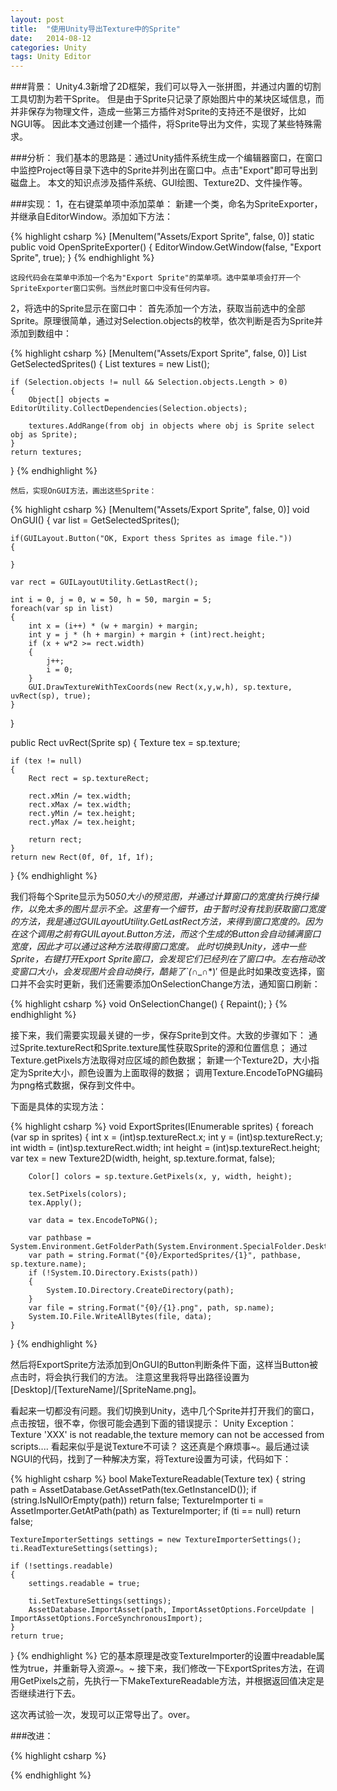 ```yaml
---
layout: post
title:  "使用Unity导出Texture中的Sprite"
date:   2014-08-12
categories: Unity
tags: Unity Editor
---
```


###背景：
	Unity4.3新增了2D框架，我们可以导入一张拼图，并通过内置的切割工具切割为若干Sprite。
	但是由于Sprite只记录了原始图片中的某块区域信息，而并非保存为物理文件，造成一些第三方插件对Sprite的支持还不是很好，比如NGUI等。
    因此本文通过创建一个插件，将Sprite导出为文件，实现了某些特殊需求。

###分析：
	我们基本的思路是：通过Unity插件系统生成一个编辑器窗口，在窗口中监控Project等目录下选中的Sprite并列出在窗口中。点击"Export"即可导出到磁盘上。
    本文的知识点涉及插件系统、GUI绘图、Texture2D、文件操作等。

###实现：
1，在右键菜单项中添加菜单：
    新建一个类，命名为SpriteExporter，并继承自EditorWindow。添加如下方法：

{% highlight csharp %}
[MenuItem("Assets/Export Sprite", false, 0)]
static public void OpenSpriteExporter()
{
    EditorWindow.GetWindow<SpriteExporter>(false, "Export Sprite", true);
}
{% endhighlight %}

    这段代码会在菜单中添加一个名为"Export Sprite"的菜单项。选中菜单项会打开一个SpriteExporter窗口实例。当然此时窗口中没有任何内容。

2，将选中的Sprite显示在窗口中：
    首先添加一个方法，获取当前选中的全部Sprite。原理很简单，通过对Selection.objects的枚举，依次判断是否为Sprite并添加到数组中：

{% highlight csharp %}
[MenuItem("Assets/Export Sprite", false, 0)]
List<Sprite> GetSelectedSprites()
{
    List<Sprite> textures = new List<Sprite>();

    if (Selection.objects != null && Selection.objects.Length > 0)
    {
        Object[] objects = EditorUtility.CollectDependencies(Selection.objects);

        textures.AddRange(from obj in objects where obj is Sprite select obj as Sprite);
    }
    return textures;
}
{% endhighlight %}

    然后，实现OnGUI方法，画出这些Sprite：

{% highlight csharp %}
[MenuItem("Assets/Export Sprite", false, 0)]
void OnGUI()
{
    var list = GetSelectedSprites();

    if(GUILayout.Button("OK, Export thess Sprites as image file."))
    {
        
    }

    var rect = GUILayoutUtility.GetLastRect();

    int i = 0, j = 0, w = 50, h = 50, margin = 5;
    foreach(var sp in list)
    {
        int x = (i++) * (w + margin) + margin;
        int y = j * (h + margin) + margin + (int)rect.height;
        if (x + w*2 >= rect.width)
        {
            j++;
            i = 0;
        }
        GUI.DrawTextureWithTexCoords(new Rect(x,y,w,h), sp.texture, uvRect(sp), true);
    }
}

public Rect uvRect(Sprite sp)
{
    Texture tex = sp.texture;

    if (tex != null)
    {
        Rect rect = sp.textureRect;

        rect.xMin /= tex.width;
        rect.xMax /= tex.width;
        rect.yMin /= tex.height;
        rect.yMax /= tex.height;

        return rect;
    }
    return new Rect(0f, 0f, 1f, 1f);
}
{% endhighlight %}

我们将每个Sprite显示为50*50大小的预览图，并通过计算窗口的宽度执行换行操作，以免太多的图片显示不全。这里有一个细节，由于暂时没有找到获取窗口宽度的方法，我是通过GUILayoutUtility.GetLastRect方法，来得到窗口宽度的。因为在这个调用之前有GUILayout.Button方法，而这个生成的Button会自动铺满窗口宽度，因此才可以通过这种方法取得窗口宽度。
此时切换到Unity，选中一些Sprite，右键打开Export Sprite窗口，会发现它们已经列在了窗口中。左右拖动改变窗口大小，会发现图片会自动换行，酷毙了`(*∩_∩*)′
但是此时如果改变选择，窗口并不会实时更新，我们还需要添加OnSelectionChange方法，通知窗口刷新：

{% highlight csharp %}
void OnSelectionChange()
{
    Repaint();
}
{% endhighlight %}

接下来，我们需要实现最关键的一步，保存Sprite到文件。大致的步骤如下：
通过Sprite.textureRect和Sprite.texture属性获取Sprite的源和位置信息；
通过Texture.getPixels方法取得对应区域的颜色数据；
新建一个Texture2D，大小指定为Sprite大小，颜色设置为上面取得的数据；
调用Texture.EncodeToPNG编码为png格式数据，保存到文件中。

下面是具体的实现方法：


{% highlight csharp %}
void ExportSprites(IEnumerable<Sprite> sprites)
{
    foreach (var sp in sprites)
    {
        int x = (int)sp.textureRect.x;
        int y = (int)sp.textureRect.y;
        int width = (int)sp.textureRect.width;
        int height = (int)sp.textureRect.height;
        var tex = new Texture2D(width, height, sp.texture.format, false);

        Color[] colors = sp.texture.GetPixels(x, y, width, height);

        tex.SetPixels(colors);
        tex.Apply();

        var data = tex.EncodeToPNG();

        var pathbase = System.Environment.GetFolderPath(System.Environment.SpecialFolder.Desktop);
        var path = string.Format("{0}/ExportedSprites/{1}", pathbase, sp.texture.name);
        if (!System.IO.Directory.Exists(path))
        {
            System.IO.Directory.CreateDirectory(path);
        }
        var file = string.Format("{0}/{1}.png", path, sp.name);
        System.IO.File.WriteAllBytes(file, data);
    }
}
{% endhighlight %}

然后将ExportSprite方法添加到OnGUI的Button判断条件下面，这样当Button被点击时，将会执行我们的方法。
注意这里我将导出路径设置为[Desktop]/[TextureName]/[SpriteName.png]。

看起来一切都没有问题。我们切换到Unity，选中几个Sprite并打开我们的窗口，点击按钮，很不幸，你很可能会遇到下面的错误提示：
    Unity Exception：Texture 'XXX' is not readable,the texture memory can not be accessed from scripts....
看起来似乎是说Texture不可读？
这还真是个麻烦事~。最后通过读NGUI的代码，找到了一种解决方案，将Texture设置为可读，代码如下：

{% highlight csharp %}
bool MakeTextureReadable(Texture tex)
{
    string path = AssetDatabase.GetAssetPath(tex.GetInstanceID());
    if (string.IsNullOrEmpty(path)) return false;
    TextureImporter ti = AssetImporter.GetAtPath(path) as TextureImporter;
    if (ti == null) return false;

    TextureImporterSettings settings = new TextureImporterSettings();
    ti.ReadTextureSettings(settings);

    if (!settings.readable)
    {
        settings.readable = true;

        ti.SetTextureSettings(settings);
        AssetDatabase.ImportAsset(path, ImportAssetOptions.ForceUpdate | ImportAssetOptions.ForceSynchronousImport);
    }
    return true;
}
{% endhighlight %}
它的基本原理是改变TextureImporter的设置中readable属性为true，并重新导入资源~。~
接下来，我们修改一下ExportSprites方法，在调用GetPixels之前，先执行一下MakeTextureReadable方法，并根据返回值决定是否继续进行下去。

这次再试验一次，发现可以正常导出了。over。

###改进：

{% highlight csharp %}

{% endhighlight %}




